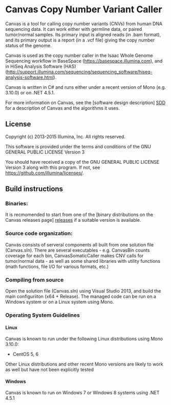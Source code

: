 Canvas Copy Number Variant Caller
=================================

Canvas is a tool for calling copy number variants (CNVs) from human DNA sequencing data.  It can work either with germline data, or paired tumor/normal samples.  Its primary input is aligned reads (in .bam format), and its primary output is a report (in a .vcf file) giving the copy number status of the genome.  

Canvas is used as the copy number caller in the Isaac Whole Genome Sequencing workflow in BaseSpace (https://basespace.illumina.com), and in HiSeq Analysis Software (HAS) (http://support.illumina.com/sequencing/sequencing_software/hiseq-analysis-software.html).  

Canvas is written in C# and runs either under a recent version of Mono (e.g. 3.10.0) or on .NET 4.5.1.

For more information on Canvas, see the [software design description] [SDD] for a description of Canvas and the algorithms it uses.

[SDD]:Docs/CanvasSoftwareDesignDescription.pdf

License
-------

Copyright (c) 2013-2015 Illumina, Inc. All rights reserved.

This software is provided under the terms and conditions of the GNU GENERAL PUBLIC LICENSE Version 3

You should have received a copy of the GNU GENERAL PUBLIC LICENSE Version 3 along with this program. If not, see https://github.com/illumina/licenses/.

Build instructions
------------------

### Binaries:
It is recmomended to start from one of the [binary distributions on the Canvas releases page] [releases] if a suitable version is available.  

[releases]:https://github.com/Illumina/canvas/releases

### Source code organization:
Canvas consists of serveral components all built from one solution file (Canvas.sln).  There are several executables - e.g. CanvasBin counts coverage for each bin, CanvasSomaticCaller makes CNV calls for tumor/normal data - as well as some shared libraries with utility functions (math functions, file I/O for various formats, etc.)  

### Compiling from source
Open the solution file (Canvas.sln) using Visual Studio 2013, and build the main configuriiton (x64 + Release).  The managed code can be run on a Windows system or on a Linux system using Mono.

### Operating System Guidelines

#### Linux
Canvas is known to run under the following Linux distributions using Mono 3.10.0:
- CentOS 5, 6

Other Linux distributions and other recent Mono versions are likely to work as well but have not been explicitly tested

#### Windows
Canvas is known to run on Windows 7 or Windows 8 systems using .NET 4.5.1



